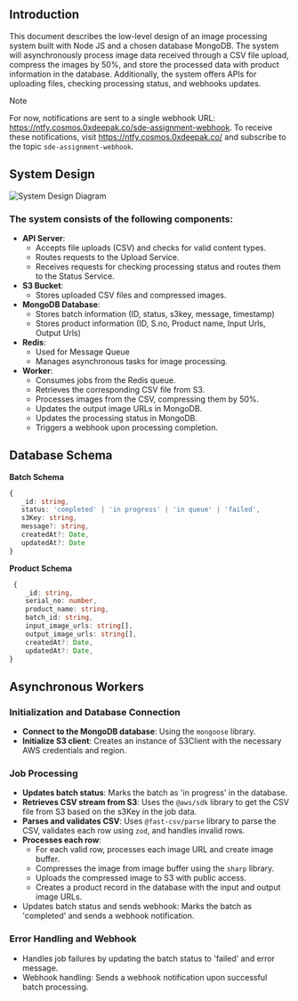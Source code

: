 ## Introduction

This document describes the low-level design of an image processing system built with Node JS and a chosen database MongoDB. The system will asynchronously process image data received through a CSV file upload, compress the images by 50%, and store the processed data with product information in the database. Additionally, the system offers APIs for uploading files, checking processing status, and webhooks updates.


>[!NOTE]
>For now, notifications are sent to a single webhook URL: https://ntfy.cosmos.0xdeepak.co/sde-assignment-webhook. To receive these notifications, visit https://ntfy.cosmos.0xdeepak.co/ and subscribe to the topic `sde-assignment-webhook`.

## System Design

![System Design Diagram](https://github.com/user-attachments/assets/8da49434-57ac-4b00-8ba6-b9a8cfbbf9f4)


### The system consists of the following components:
- **API Server**:
    - Accepts file uploads (CSV) and checks for valid content types.
    - Routes requests to the Upload Service.
    - Receives requests for checking processing status and routes them to the Status Service.
- **S3 Bucket**:
    - Stores uploaded CSV files and compressed images.
- **MongoDB Database**:
    - Stores batch information (ID, status, s3key, message, timestamp)
    - Stores product information (ID, S.no, Product name, Input Urls, Output Urls)
- **Redis**:
    - Used for Message Queue
    - Manages asynchronous tasks for image processing.
- **Worker**:
    - Consumes jobs from the Redis queue.
    - Retrieves the corresponding CSV file from S3.
    - Processes images from the CSV, compressing them by 50%.
     - Updates the output image URLs in MongoDB.
    - Updates the processing status in MongoDB.
    - Triggers a webhook upon processing completion.

## Database Schema
**Batch Schema**
 ``` ts
 {
    _id: string,
    status: 'completed' | 'in progress' | 'in queue' | 'failed',
    s3Key: string, 
    message?: string,
    createdAt?: Date,
    updatedAt?: Date
}
```

**Product Schema**
``` ts
 {
    _id: string,
    serial_no: number,
    product_name: string,
    batch_id: string,
    input_image_urls: string[],
    output_image_urls: string[],
    createdAt?: Date,
    updatedAt?: Date,
}
```

## Asynchronous Workers

### Initialization and Database Connection
- **Connect to the MongoDB database**: Using the `mongoose` library.
- **Initialize S3 client**: Creates an instance of S3Client with the necessary AWS credentials and region.

### Job Processing

- **Updates batch status**: Marks the batch as 'in progress' in the database.
- **Retrieves CSV stream from S3**: Uses the `@aws/sdk` library to get the CSV file from S3 based on the s3Key in the job data.
- **Parses and validates CSV**: Uses `@fast-csv/parse` library to parse the CSV, validates each row using `zod`, and handles invalid rows.
- **Processes each row**:
    - For each valid row, processes each image URL and create image buffer.
    - Compresses the image from image buffer using the `sharp` library.
    - Uploads the compressed image to S3 with public access.
    - Creates a product record in the database with the input and output image URLs.
- Updates batch status and sends webhook: Marks the batch as 'completed' and sends a webhook notification.

### Error Handling and Webhook
- Handles job failures by updating the batch status to 'failed' and error message.
- Webhook handling: Sends a webhook notification upon successful batch processing.


